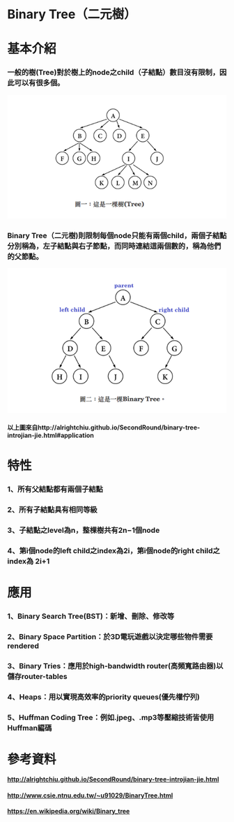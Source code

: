 # Binary Tree（二元樹）
# 基本介紹
### 一般的樹(Tree)對於樹上的node之child（子結點）數目沒有限制，因此可以有很多個。
![](/image/螢幕截圖%202019-12-29%2011.12.44.png)
### Binary Tree（二元樹)則限制每個node只能有兩個child，兩個子結點分別稱為，左子結點與右子節點，而同時連結這兩個數的，稱為他們的父節點。
![](/image/螢幕截圖%202019-12-29%2011.12.55.png)
#### 以上圖來自http://alrightchiu.github.io/SecondRound/binary-tree-introjian-jie.html#application
# 特性
### 1、所有父結點都有兩個子結點
### 2、所有子結點具有相同等級
### 3、子結點之level為n，整棵樹共有2n−1個node
### 4、第i個node的left child之index為2i，第i個node的right child之index為 2i+1
# 應用
### 1、Binary Search Tree(BST)：新增、刪除、修改等
### 2、Binary Space Partition：於3D電玩遊戲以決定哪些物件需要rendered
### 3、Binary Tries：應用於high-bandwidth router(高頻寬路由器)以儲存router-tables
### 4、Heaps：用以實現高效率的priority queues(優先權佇列)
### 5、Huffman Coding Tree：例如.jpeg、.mp3等壓縮技術皆使用Huffman編碼
# 參考資料
#### http://alrightchiu.github.io/SecondRound/binary-tree-introjian-jie.html
#### http://www.csie.ntnu.edu.tw/~u91029/BinaryTree.html
#### https://en.wikipedia.org/wiki/Binary_tree

